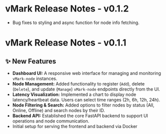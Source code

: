 # vMark Release Notes - v0.1.2

- Bug fixes to styling and async function for node info fetching.

# vMark Release Notes - v0.1.1

## ✨ New Features

*   **Dashboard UI:** A responsive web interface for managing and monitoring `vMark-node` instances.
*   **Node Management:** Added functionality to register (`Add`), delete (`Delete`), and update (`Manage`) `vMark-node` endpoints directly from the UI.
*   **Latency Visualization:** Implemented a chart to display node latency/heartbeat data. Users can select time ranges (2h, 6h, 12h, 24h).
*   **Node Filtering & Search:** Added options to filter nodes by status (All, Online, Offline) and search nodes by their ID.
*   **Backend API:** Established the core FastAPI backend to support UI operations and node communication.
*   Initial setup for serving the frontend and backend via Docker
